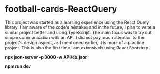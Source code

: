 # football-cards-ReactQuery
This project was started as a learning experience using the React Query library. I am aware of the code's mistakes and in the future, 
I plan to write a similar project better and using TypeScript. The main focus was to try out simple communication with an API. 
I did not pay much attention to the project's design aspect, as I mentioned earlier, it is more of a practice project. 
This is also the first time I am extensively using React Bootstrap.

**npx json-server -p 3000 -w API/db.json**

**npm run dev**
